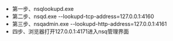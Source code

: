 * 第一步、nsqlookupd.exe
* 第二步、nsqd.exe --lookupd-tcp-address=127.0.0.1:4160
* 第三步、nsqadmin.exe --lookupd-http-address=127.0.0.1:4161
* 四步、浏览器打开127.0.0.1:4171进入nsq管理界面
